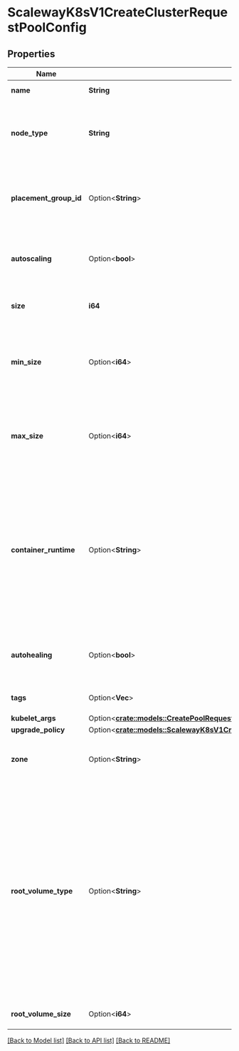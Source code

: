 # ScalewayK8sV1CreateClusterRequestPoolConfig

## Properties

Name | Type | Description | Notes
------------ | ------------- | ------------- | -------------
**name** | **String** | The name of the pool | 
**node_type** | **String** | The node type is the type of Scaleway Instance wanted for the pool | 
**placement_group_id** | Option<**String**> | The placement group ID in which all the nodes of the pool will be created | [optional]
**autoscaling** | Option<**bool**> | The enablement of the autoscaling feature for the pool | [optional]
**size** | **i64** | The size (number of nodes) of the pool | 
**min_size** | Option<**i64**> | The minimun size of the pool. Note that this fields will be used only when autoscaling is enabled. | [optional]
**max_size** | Option<**i64**> | The maximum size of the pool. Note that this fields will be used only when autoscaling is enabled. | [optional]
**container_runtime** | Option<**String**> | The customization of the container runtime is available for each pool. Note that `docker` is the only supporter runtime at the moment. Others are to be considered experimental.  | [optional][default to ContainerRuntime_UnknownRuntime]
**autohealing** | Option<**bool**> | The enablement of the autohealing feature for the pool | [optional]
**tags** | Option<**Vec<String>**> | The tags associated with the pool | [optional]
**kubelet_args** | Option<[**crate::models::CreatePoolRequestKubeletArgs**](CreatePool_request_kubelet_args.md)> |  | [optional]
**upgrade_policy** | Option<[**crate::models::ScalewayK8sV1CreateClusterRequestPoolConfigUpgradePolicy**](scaleway_k8s_v1_CreateClusterRequest_PoolConfig_upgrade_policy.md)> |  | [optional]
**zone** | Option<**String**> | The Zone in which the Pool's node will be spawn in | [optional]
**root_volume_type** | Option<**String**> | The system volume disk type, we provide two different types of volume (`volume_type`):   - `l_ssd` is a local block storage: your system is stored locally on     the hypervisor of your node.   - `b_ssd` is a remote block storage: your system is stored on a     centralised and resilant cluster.  | [optional][default to RootVolumeType_DefaultVolumeType]
**root_volume_size** | Option<**i64**> | The system volume disk size (in bytes) | [optional]

[[Back to Model list]](../README.md#documentation-for-models) [[Back to API list]](../README.md#documentation-for-api-endpoints) [[Back to README]](../README.md)


